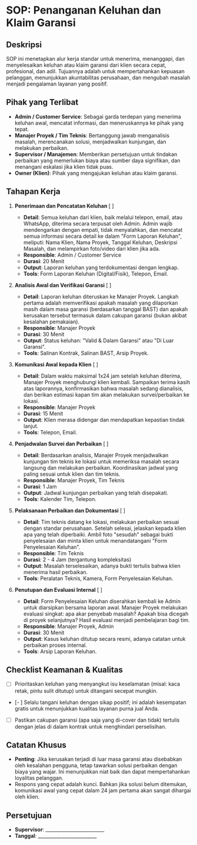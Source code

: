 # SOP: Penanganan Keluhan dan Klaim Garansi

## Deskripsi
SOP ini menetapkan alur kerja standar untuk menerima, menanggapi, dan menyelesaikan keluhan atau klaim garansi dari klien secara cepat, profesional, dan adil. Tujuannya adalah untuk mempertahankan kepuasan pelanggan, menunjukkan akuntabilitas perusahaan, dan mengubah masalah menjadi pengalaman layanan yang positif.

## Pihak yang Terlibat
- **Admin / Customer Service**: Sebagai garda terdepan yang menerima keluhan awal, mencatat informasi, dan meneruskannya ke pihak yang tepat.
- **Manajer Proyek / Tim Teknis**: Bertanggung jawab menganalisis masalah, merencanakan solusi, menjadwalkan kunjungan, dan melakukan perbaikan.
- **Supervisor / Manajemen**: Memberikan persetujuan untuk tindakan perbaikan yang memerlukan biaya atau sumber daya signifikan, dan menangani eskalasi jika klien tidak puas.
- **Owner (Klien)**: Pihak yang mengajukan keluhan atau klaim garansi.

## Tahapan Kerja
1. **Penerimaan dan Pencatatan Keluhan** [ ]
   - **Detail**: Semua keluhan dari klien, baik melalui telepon, email, atau WhatsApp, diterima secara terpusat oleh Admin. Admin wajib mendengarkan dengan empati, tidak menyalahkan, dan mencatat semua informasi secara detail ke dalam "Form Laporan Keluhan", meliputi: Nama Klien, Nama Proyek, Tanggal Keluhan, Deskripsi Masalah, dan melampirkan foto/video dari klien jika ada.
   - **Responsible**: Admin / Customer Service
   - **Durasi**: 20 Menit
   - **Output**: Laporan keluhan yang terdokumentasi dengan lengkap.
   - **Tools**: Form Laporan Keluhan (Digital/Fisik), Telepon, Email.

2. **Analisis Awal dan Verifikasi Garansi** [ ]
   - **Detail**: Laporan keluhan diteruskan ke Manajer Proyek. Langkah pertama adalah memverifikasi apakah masalah yang dilaporkan masih dalam masa garansi (berdasarkan tanggal BAST) dan apakah kerusakan tersebut termasuk dalam cakupan garansi (bukan akibat kesalahan pemakaian).
   - **Responsible**: Manajer Proyek
   - **Durasi**: 30 Menit
   - **Output**: Status keluhan: "Valid & Dalam Garansi" atau "Di Luar Garansi".
   - **Tools**: Salinan Kontrak, Salinan BAST, Arsip Proyek.

3. **Komunikasi Awal kepada Klien** [ ]
   - **Detail**: Dalam waktu maksimal 1x24 jam setelah keluhan diterima, Manajer Proyek menghubungi klien kembali. Sampaikan terima kasih atas laporannya, konfirmasikan bahwa masalah sedang dianalisis, dan berikan estimasi kapan tim akan melakukan survei/perbaikan ke lokasi.
   - **Responsible**: Manajer Proyek
   - **Durasi**: 15 Menit
   - **Output**: Klien merasa didengar dan mendapatkan kepastian tindak lanjut.
   - **Tools**: Telepon, Email.

4. **Penjadwalan Survei dan Perbaikan** [ ]
   - **Detail**: Berdasarkan analisis, Manajer Proyek menjadwalkan kunjungan tim teknis ke lokasi untuk memeriksa masalah secara langsung dan melakukan perbaikan. Koordinasikan jadwal yang paling sesuai untuk klien dan tim teknis.
   - **Responsible**: Manajer Proyek, Tim Teknis
   - **Durasi**: 1 Jam
   - **Output**: Jadwal kunjungan perbaikan yang telah disepakati.
   - **Tools**: Kalender Tim, Telepon.

5. **Pelaksanaan Perbaikan dan Dokumentasi** [ ]
   - **Detail**: Tim teknis datang ke lokasi, melakukan perbaikan sesuai dengan standar perusahaan. Setelah selesai, jelaskan kepada klien apa yang telah diperbaiki. Ambil foto "sesudah" sebagai bukti penyelesaian dan minta klien untuk menandatangani "Form Penyelesaian Keluhan".
   - **Responsible**: Tim Teknis
   - **Durasi**: 2 - 4 Jam (tergantung kompleksitas)
   - **Output**: Masalah terselesaikan, adanya bukti tertulis bahwa klien menerima hasil perbaikan.
   - **Tools**: Peralatan Teknis, Kamera, Form Penyelesaian Keluhan.

6. **Penutupan dan Evaluasi Internal** [ ]
   - **Detail**: Form Penyelesaian Keluhan diserahkan kembali ke Admin untuk diarsipkan bersama laporan awal. Manajer Proyek melakukan evaluasi singkat: apa akar penyebab masalah? Apakah bisa dicegah di proyek selanjutnya? Hasil evaluasi menjadi pembelajaran bagi tim.
   - **Responsible**: Manajer Proyek, Admin
   - **Durasi**: 30 Menit
   - **Output**: Kasus keluhan ditutup secara resmi, adanya catatan untuk perbaikan proses internal.
   - **Tools**: Arsip Laporan Keluhan.

## Checklist Keamanan & Kualitas
- [ ] Prioritaskan keluhan yang menyangkut isu keselamatan (misal: kaca retak, pintu sulit ditutup) untuk ditangani secepat mungkin.
- [- ] Selalu tangani keluhan dengan sikap positif; ini adalah kesempatan gratis untuk menunjukkan kualitas layanan purna jual Anda.
- [ ] Pastikan cakupan garansi (apa saja yang di-cover dan tidak) tertulis dengan jelas di dalam kontrak untuk menghindari perselisihan.

## Catatan Khusus
- **Penting**: Jika kerusakan terjadi di luar masa garansi atau disebabkan oleh kesalahan pengguna, tetap tawarkan solusi perbaikan dengan biaya yang wajar. Ini menunjukkan niat baik dan dapat mempertahankan loyalitas pelanggan.
- Respons yang cepat adalah kunci. Bahkan jika solusi belum ditemukan, komunikasi awal yang cepat dalam 24 jam pertama akan sangat dihargai oleh klien.

## Persetujuan
- **Supervisor**: _________________________
- **Tanggal**: _________________________